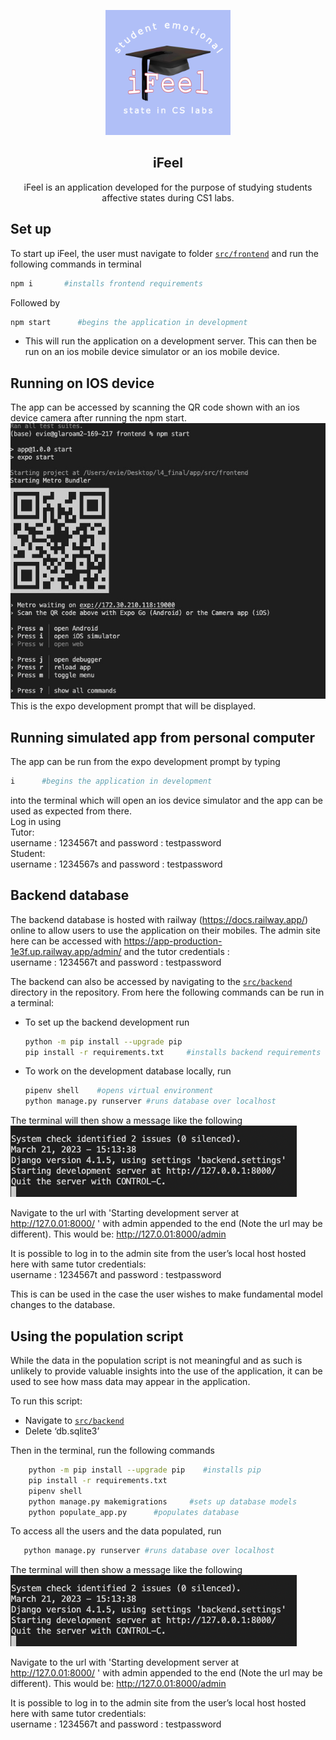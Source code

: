 <div align="center">
<p align="center">
    <img alt="Icon" src="./frontend/assets/icon.png" height="200px">
    <h2>iFeel</h2>
</p>
<p align="center">
    iFeel is an application developed for the purpose of studying students affective states during CS1 labs. 
</p>
</div>

## Set up
To start up iFeel, the user must navigate to folder [`src/frontend`](/src/frontend/) and run the following commands in terminal

```sh
npm i       #installs frontend requirements
```
Followed by
```sh
npm start      #begins the application in development
```
-	This will run the application on a development server. This can then be run on an ios mobile device simulator or an ios mobile device. 

## Running on IOS device

The app can be accessed by scanning the QR code shown with an ios device camera after running the npm start.   
![Expo Run](../docs/ios.jpg)</br>
This is the expo development prompt that will be displayed.

## Running simulated app from personal computer

The app can be run from the expo development prompt by typing
```sh
i      #begins the application in development
```
into the terminal which will open an ios device simulator and the app can be used as expected from there.  
Log in using   
Tutor:  
username : 1234567t and password : testpassword  
Student:  
username : 1234567s and password : testpassword  

## Backend database
The backend database is hosted with railway (https://docs.railway.app/) online to allow users to use the application on their mobiles. The admin site here can be accessed with https://app-production-1e3f.up.railway.app/admin/ and the tutor credentials : </br>
username : 1234567t and password : testpassword

The backend can also be accessed by navigating to the [`src/backend`](/src/backend/) directory in the repository. From here the following commands can be run in a terminal:
- To set up the backend development run 
    ```sh
    python -m pip install --upgrade pip 
    pip install -r requirements.txt     #installs backend requirements
    ```
 - To work on the development database locally, run 
    ```sh
    pipenv shell    #opens virtual environment
    python manage.py runserver #runs database over localhost
    ```

The terminal will then show a message like the following  
![Django Run](../docs/backend.jpg)

Navigate to the url with 'Starting development server at http://127.0.01:8000/ ' with admin appended to the end (Note the url may be different). This would be:
http://127.0.01:8000/admin 

It is possible to log in to the admin site from the user’s local host hosted here with same tutor credentials:  
username : 1234567t and password : testpassword

This is can be used in the case the user wishes to make fundamental model changes to the database.

## Using the population script
While the data in the population script is not meaningful and as such is unlikely to provide valuable insights into the use of the application, it can be used to see how mass data may appear in the application.

To run this script:

-	Navigate to [`src/backend`](/src/backend/)
-	Delete ‘db.sqlite3’

Then in the terminal, run the following commands
```sh
    python -m pip install --upgrade pip    #installs pip
    pip install -r requirements.txt
    pipenv shell
    python manage.py makemigrations     #sets up database models
    python populate_app.py      #populates database
```

To access all the users and the data populated, run 
 ```sh
    python manage.py runserver #runs database over localhost
```
The terminal will then show a message like the following  
![Django Run](../docs/backend.jpg)

Navigate to the url with 'Starting development server at http://127.0.01:8000/ ' with admin appended to the end (Note the url may be different). This would be:
http://127.0.01:8000/admin 

It is possible to log in to the admin site from the user’s local host hosted here with same tutor credentials:  
username : 1234567t and password : testpassword

